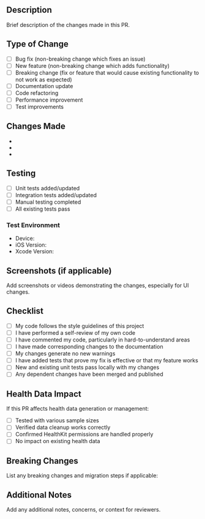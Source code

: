 ## Description

Brief description of the changes made in this PR.

## Type of Change

- [ ] Bug fix (non-breaking change which fixes an issue)
- [ ] New feature (non-breaking change which adds functionality)
- [ ] Breaking change (fix or feature that would cause existing functionality to not work as expected)
- [ ] Documentation update
- [ ] Code refactoring
- [ ] Performance improvement
- [ ] Test improvements

## Changes Made

- 
- 
- 

## Testing

- [ ] Unit tests added/updated
- [ ] Integration tests added/updated
- [ ] Manual testing completed
- [ ] All existing tests pass

### Test Environment
- Device: 
- iOS Version: 
- Xcode Version: 

## Screenshots (if applicable)

Add screenshots or videos demonstrating the changes, especially for UI changes.

## Checklist

- [ ] My code follows the style guidelines of this project
- [ ] I have performed a self-review of my own code
- [ ] I have commented my code, particularly in hard-to-understand areas
- [ ] I have made corresponding changes to the documentation
- [ ] My changes generate no new warnings
- [ ] I have added tests that prove my fix is effective or that my feature works
- [ ] New and existing unit tests pass locally with my changes
- [ ] Any dependent changes have been merged and published

## Health Data Impact

If this PR affects health data generation or management:

- [ ] Tested with various sample sizes
- [ ] Verified data cleanup works correctly
- [ ] Confirmed HealthKit permissions are handled properly
- [ ] No impact on existing health data

## Breaking Changes

List any breaking changes and migration steps if applicable:

## Additional Notes

Add any additional notes, concerns, or context for reviewers.
